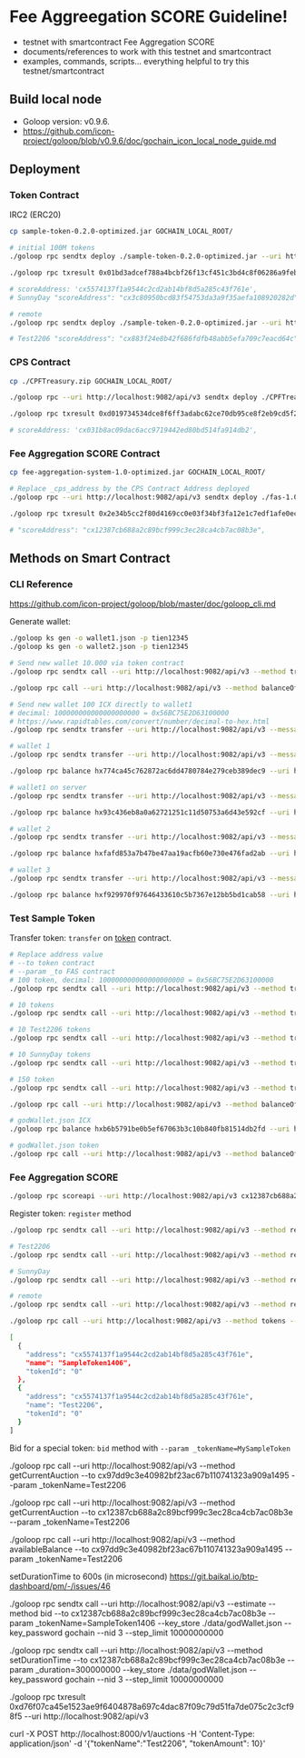 # Fee Aggreegation SCORE Guideline!

- testnet with smartcontract Fee Aggregation SCORE
- documents/references to work with this testnet and smartcontract
- examples, commands, scripts... everything helpful to try this testnet/smartcontract

## Build local node

- Goloop version: v0.9.6.
- https://github.com/icon-project/goloop/blob/v0.9.6/doc/gochain_icon_local_node_guide.md

## Deployment

### Token Contract

IRC2 (ERC20)

```bash
cp sample-token-0.2.0-optimized.jar GOCHAIN_LOCAL_ROOT/

# initial 100M tokens
./goloop rpc sendtx deploy ./sample-token-0.2.0-optimized.jar --uri http://localhost:9082/api/v3 --key_store ./data/godWallet.json --key_password gochain --nid 3 --step_limit 10000000000 --content_type application/java --param _name=SunnyDay --param _symbol=SD28 --param _decimals=0x12 --param _initialSupply=0x52B7D2DCC80CD2E4000000

./goloop rpc txresult 0x01bd3adcef788a4bcbf26f13cf451c3bd4c8f06286a9febe7dcb14fd4a64d66b --uri http://localhost:9082/api/v3

# scoreAddress: 'cx5574137f1a9544c2cd2ab14bf8d5a285c43f761e',
# SunnyDay "scoreAddress": "cx3c80950bcd83f54753da3a9f35aefa108920282d",

# remote
./goloop rpc sendtx deploy ./sample-token-0.2.0-optimized.jar --uri http://localhost:9082/api/v3 --key_store ./data/godWallet.json --key_password gochain --nid 3 --step_limit 10000000000 --content_type application/java --param _name=Test2206 --param _symbol=ST2206 --param _decimals=0x12 --param _initialSupply=0x52B7D2DCC80CD2E4000000

# Test2206 "scoreAddress": "cx883f24e8b42f686fdfb48abb5efa709c7eacd64c"
```

### CPS Contract

```bash
cp ./CPFTreasury.zip GOCHAIN_LOCAL_ROOT/

./goloop rpc --uri http://localhost:9082/api/v3 sendtx deploy ./CPFTreasury.zip --key_store ./data/godWallet.json --key_password gochain --nid 3 --step_limit 13610920001 --content_type application/zip

./goloop rpc txresult 0xd019734534dce8f6ff3adabc62ce70db95ce8f2eb9cd5f297b8266149099156d --uri http://localhost:9082/api/v3

# scoreAddress: 'cx031b8ac09dac6acc9719442ed80bd514fa914db2',
```

### Fee Aggregation SCORE Contract

```bash
cp fee-aggregation-system-1.0-optimized.jar GOCHAIN_LOCAL_ROOT/

# Replace _cps_address by the CPS Contract Address deployed
./goloop rpc --uri http://localhost:9082/api/v3 sendtx deploy ./fas-1.0.4.jar --key_store ./data/godWallet.json --key_password gochain --nid 3 --step_limit 10000000000 --content_type application/java --param _cps_address="cx031b8ac09dac6acc9719442ed80bd514fa914db2"

./goloop rpc txresult 0x2e34b5cc2f80d4169cc0e03f34bf3fa12e1c7edf1afe0ec9c9e1a70ed9c3e604 --uri http://localhost:9082/api/v3

# "scoreAddress": "cx12387cb688a2c89bcf999c3ec28ca4cb7ac08b3e",
```

## Methods on Smart Contract

### CLI Reference

https://github.com/icon-project/goloop/blob/master/doc/goloop_cli.md

Generate wallet:

```bash
./goloop ks gen -o wallet1.json -p tien12345
./goloop ks gen -o wallet2.json -p tien12345

# Send new wallet 10.000 via token contract
./goloop rpc sendtx call --uri http://localhost:9082/api/v3 --method transfer --to cx7f0bcc3fba6303536e2363a94df799aa7ec6c0cf --param _to=hx095973fa66ae5ed5d3164cd3c5116bd2efe52255 --param _value=0x10000 --key_store ./data/godWallet.json --key_password gochain --step_limit 10000000000 --nid 3

./goloop rpc call --uri http://localhost:9082/api/v3 --method balanceOf --to cx7f0bcc3fba6303536e2363a94df799aa7ec6c0cf --param _owner=hx095973fa66ae5ed5d3164cd3c5116bd2efe52255

# Send new wallet 100 ICX directly to wallet1
# decimal: 100000000000000000000 = 0x56BC75E2D63100000
# https://www.rapidtables.com/convert/number/decimal-to-hex.html
./goloop rpc sendtx transfer --uri http://localhost:9082/api/v3 --message "Pay 100 ICX" --to hx774ca45c762872ac6dd4780784e279ceb389dec9 --value 0x56BC75E2D63100000 --key_store ./data/godWallet.json --key_password gochain --step_limit 10000000000 --nid 3

# wallet 1
./goloop rpc sendtx transfer --uri http://localhost:9082/api/v3 --message "Pay 500 ICX" --to hx774ca45c762872ac6dd4780784e279ceb389dec9 --value 0x1B1AE4D6E2EF500000 --key_store ./data/godWallet.json --key_password gochain --step_limit 10000000000 --nid 3

./goloop rpc balance hx774ca45c762872ac6dd4780784e279ceb389dec9 --uri http://localhost:9082/api/v3

# wallet1 on server
./goloop rpc sendtx transfer --uri http://localhost:9082/api/v3 --message "Pay 100.000 ICX" --to hx93c436eb8a0a62721251c11d50753a6d43e592cf --value 0xD3C21BCECCEDA1000000 --key_store ./data/godWallet.json --key_password gochain --step_limit 10000000000 --nid 3

./goloop rpc balance hx93c436eb8a0a62721251c11d50753a6d43e592cf --uri http://localhost:9082/api/v3

# wallet 2
./goloop rpc sendtx transfer --uri http://localhost:9082/api/v3 --message "Pay 500 ICX" --to hxfafd853a7b47be47aa19acfb60e730e476fad2ab --value 0x1B1AE4D6E2EF500000 --key_store ./data/godWallet.json --key_password gochain --step_limit 10000000000 --nid 3

./goloop rpc balance hxfafd853a7b47be47aa19acfb60e730e476fad2ab --uri http://localhost:9082/api/v3

# wallet 3
./goloop rpc sendtx transfer --uri http://localhost:9082/api/v3 --message "Pay 500 ICX" --to hxf929970f97646433610c5b7367e12bb5bd1cab58 --value 0x1B1AE4D6E2EF500000 --key_store ./data/godWallet.json --key_password gochain --step_limit 10000000000 --nid 3

./goloop rpc balance hxf929970f97646433610c5b7367e12bb5bd1cab58 --uri http://localhost:9082/api/v3
```

### Test Sample Token

Transfer token: `transfer` on [token](#tokencontract) contract.

```bash
# Replace address value
# --to token contract
# --param _to FAS contract
# 100 token, decimal: 100000000000000000000 = 0x56BC75E2D63100000
./goloop rpc sendtx call --uri http://localhost:9082/api/v3 --method transfer --to cx5574137f1a9544c2cd2ab14bf8d5a285c43f761e --param _to=cx12387cb688a2c89bcf999c3ec28ca4cb7ac08b3e --param _value=0x56BC75E2D63100000 --key_store ./data/godWallet.json --key_password gochain --step_limit 10000000000 --nid 3

# 10 tokens
./goloop rpc sendtx call --uri http://localhost:9082/api/v3 --method transfer --to cx5574137f1a9544c2cd2ab14bf8d5a285c43f761e --param _to=cx12387cb688a2c89bcf999c3ec28ca4cb7ac08b3e --param _value=0x8AC7230489E80000 --key_store ./data/godWallet.json --key_password gochain --step_limit 10000000000 --nid 3

# 10 Test2206 tokens
./goloop rpc sendtx call --uri http://localhost:9082/api/v3 --method transfer --to cx5574137f1a9544c2cd2ab14bf8d5a285c43f761e --param _to=cx12387cb688a2c89bcf999c3ec28ca4cb7ac08b3e --param _value=0x8AC7230489E80000 --key_store ./data/godWallet.json --key_password gochain --step_limit 10000000000 --nid 3

# 10 SunnyDay tokens
./goloop rpc sendtx call --uri http://localhost:9082/api/v3 --method transfer --to cx3c80950bcd83f54753da3a9f35aefa108920282d --param _to=cx12387cb688a2c89bcf999c3ec28ca4cb7ac08b3e --param _value=0x8AC7230489E80000 --key_store ./data/godWallet.json --key_password gochain --step_limit 10000000000 --nid 3

# 150 token
./goloop rpc sendtx call --uri http://localhost:9082/api/v3 --method transfer --to cx5574137f1a9544c2cd2ab14bf8d5a285c43f761e --param _to=cx12387cb688a2c89bcf999c3ec28ca4cb7ac08b3e --param _value=0x821AB0D4414980000 --key_store ./data/godWallet.json --key_password gochain --step_limit 10000000000 --nid 3

./goloop rpc call --uri http://localhost:9082/api/v3 --method balanceOf --to cx5574137f1a9544c2cd2ab14bf8d5a285c43f761e --param _owner=cx12387cb688a2c89bcf999c3ec28ca4cb7ac08b3e

# godWallet.json ICX
./goloop rpc balance hxb6b5791be0b5ef67063b3c10b840fb81514db2fd --uri http://localhost:9082/api/v3

# godWallet.json token
./goloop rpc call --uri http://localhost:9082/api/v3 --method balanceOf --to cx5574137f1a9544c2cd2ab14bf8d5a285c43f761e --param _owner=hxb6b5791be0b5ef67063b3c10b840fb81514db2fd
```

### Fee Aggregation SCORE

```bash
./goloop rpc scoreapi --uri http://localhost:9082/api/v3 cx12387cb688a2c89bcf999c3ec28ca4cb7ac08b3e
```

Register token: `register` method

```bash
./goloop rpc sendtx call --uri http://localhost:9082/api/v3 --method registerIRC2 --to cx12387cb688a2c89bcf999c3ec28ca4cb7ac08b3e --param _tokenName=SampleToken1406 --param _tokenAddress=cx5574137f1a9544c2cd2ab14bf8d5a285c43f761e --key_store ./data/godWallet.json --key_password gochain --step_limit 10000000000 --nid 3

# Test2206
./goloop rpc sendtx call --uri http://localhost:9082/api/v3 --method registerIRC2 --to cx12387cb688a2c89bcf999c3ec28ca4cb7ac08b3e --param _tokenName=Test2206 --param _tokenAddress=cx5574137f1a9544c2cd2ab14bf8d5a285c43f761e --key_store ./data/godWallet.json --key_password gochain --step_limit 10000000000 --nid 3

# SunnyDay
./goloop rpc sendtx call --uri http://localhost:9082/api/v3 --method registerIRC2 --to cx12387cb688a2c89bcf999c3ec28ca4cb7ac08b3e --param _tokenName=SunnyDay --param _tokenAddress=cx3c80950bcd83f54753da3a9f35aefa108920282d --key_store ./data/godWallet.json --key_password gochain --step_limit 10000000000 --nid 3

# remote
./goloop rpc sendtx call --uri http://localhost:9082/api/v3 --method registerIRC2 --to cx97dd9c3e40982bf23ac67b110741323a909a1495 --param _tokenName=Test2206 --param _tokenAddress=cx883f24e8b42f686fdfb48abb5efa709c7eacd64c --key_store ./data/godWallet.json --key_password gochain --step_limit 10000000000 --nid 3

./goloop rpc call --uri http://localhost:9082/api/v3 --method tokens --to cx12387cb688a2c89bcf999c3ec28ca4cb7ac08b3e

[
  {
    "address": "cx5574137f1a9544c2cd2ab14bf8d5a285c43f761e",
    "name": "SampleToken1406",
    "tokenId": "0"
  },
  {
    "address": "cx5574137f1a9544c2cd2ab14bf8d5a285c43f761e",
    "name": "Test2206",
    "tokenId": "0"
  }
]
```

Bid for a special token: `bid` method with `--param _tokenName=MySampleToken`

./goloop rpc call --uri http://localhost:9082/api/v3 --method getCurrentAuction --to cx97dd9c3e40982bf23ac67b110741323a909a1495 --param _tokenName=Test2206

./goloop rpc call --uri http://localhost:9082/api/v3 --method getCurrentAuction --to cx12387cb688a2c89bcf999c3ec28ca4cb7ac08b3e --param _tokenName=Test2206

./goloop rpc call --uri http://localhost:9082/api/v3 --method availableBalance --to cx97dd9c3e40982bf23ac67b110741323a909a1495 --param _tokenName=Test2206

setDurationTime to 600s (in microsecond)
https://git.baikal.io/btp-dashboard/pm/-/issues/46

./goloop rpc sendtx call --uri http://localhost:9082/api/v3 --estimate --method bid --to cx12387cb688a2c89bcf999c3ec28ca4cb7ac08b3e --param _tokenName=SampleToken1406 --key_store ./data/godWallet.json --key_password gochain --nid 3 --step_limit 10000000000

./goloop rpc sendtx call --uri http://localhost:9082/api/v3 --method setDurationTime --to cx12387cb688a2c89bcf999c3ec28ca4cb7ac08b3e --param _duration=300000000 --key_store ./data/godWallet.json --key_password gochain --nid 3 --step_limit 10000000000

./goloop rpc txresult 0xd76f07ca45e1523ae9f6404878a697c4dac87f09c79d51fa7de075c2c3cf98f5 --uri http://localhost:9082/api/v3

curl -X POST http://localhost:8000/v1/auctions -H 'Content-Type: application/json' -d '{"tokenName":"Test2206", "tokenAmount": 10}'
